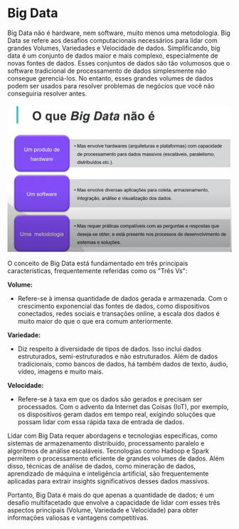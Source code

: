 # Big Data

Big Data não é hardware, nem software, muito menos uma metodologia. Big Data se refere aos desafios computacionais necessários para lidar com grandes Volumes,
Variedades e Velocidade de dados. Simplificando, big data é um conjunto de dados maior e mais complexo, especialmente de novas fontes de dados.
Esses conjuntos de dados são tão volumosos que o software tradicional de processamento de dados simplesmente não consegue gerenciá-los. No entanto,
esses grandes volumes de dados podem ser usados para resolver problemas de negócios que você não conseguiria resolver antes.

![O que são containers](../images/o_que_nao_e_big_data.png 'Big Data')

O conceito de Big Data está fundamentado em três principais características, frequentemente referidas como os "Três Vs":

**Volume:** 
  - Refere-se à imensa quantidade de dados gerada e armazenada. Com o crescimento exponencial das fontes de dados, como dispositivos conectados,
redes sociais e transações online, a escala dos dados é muito maior do que o que era comum anteriormente.

**Variedade:** 
  - Diz respeito à diversidade de tipos de dados. Isso inclui dados estruturados, semi-estruturados e não estruturados. Além de dados tradicionais,
como bancos de dados, há também dados de texto, áudio, vídeo, imagens e muito mais.

**Velocidade:** 
  - Refere-se à taxa em que os dados são gerados e precisam ser processados. Com o advento da Internet das Coisas (IoT), por exemplo, os dispositivos
geram dados em tempo real, exigindo soluções que possam lidar com essa rápida taxa de entrada de dados.

Lidar com Big Data requer abordagens e tecnologias específicas, como sistemas de armazenamento distribuído, processamento paralelo e algoritmos de
análise escaláveis. Tecnologias como Hadoop e Spark permitem o processamento eficiente de grandes volumes de dados. Além disso, técnicas de análise
de dados, como mineração de dados, aprendizado de máquina e inteligência artificial, são frequentemente aplicadas para extrair insights
significativos desses dados massivos.

Portanto, Big Data é mais do que apenas a quantidade de dados; é um desafio multifacetado que envolve a capacidade de lidar com esses três aspectos
principais (Volume, Variedade e Velocidade) para obter informações valiosas e vantagens competitivas.
